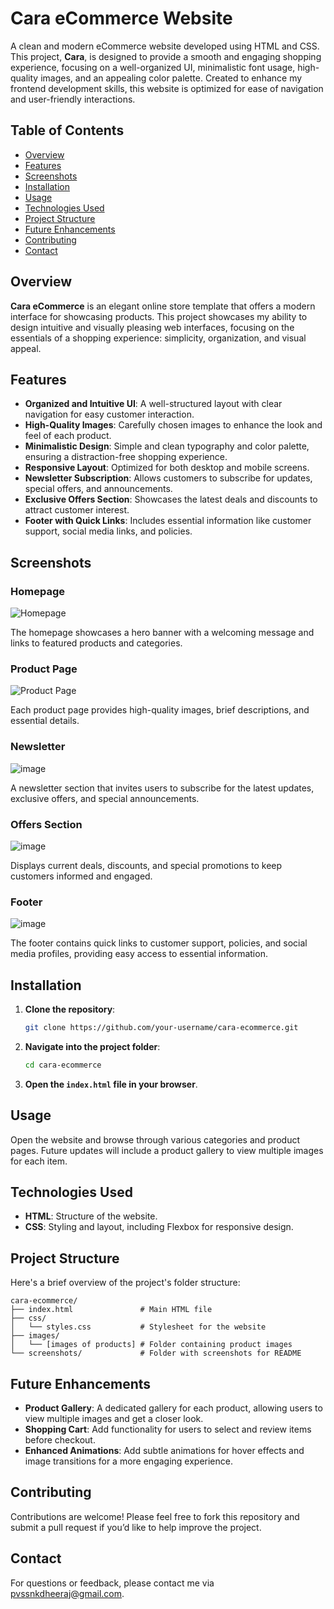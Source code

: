 # Cara eCommerce Website

A clean and modern eCommerce website developed using HTML and CSS. This project, **Cara**, is designed to provide a smooth and engaging shopping experience, focusing on a well-organized UI, minimalistic font usage, high-quality images, and an appealing color palette. Created to enhance my frontend development skills, this website is optimized for ease of navigation and user-friendly interactions.

## Table of Contents

- [Overview](#overview)
- [Features](#features)
- [Screenshots](#screenshots)
- [Installation](#installation)
- [Usage](#usage)
- [Technologies Used](#technologies-used)
- [Project Structure](#project-structure)
- [Future Enhancements](#future-enhancements)
- [Contributing](#contributing)
- [Contact](#contact)

## Overview

**Cara eCommerce** is an elegant online store template that offers a modern interface for showcasing products. This project showcases my ability to design intuitive and visually pleasing web interfaces, focusing on the essentials of a shopping experience: simplicity, organization, and visual appeal.

## Features

- **Organized and Intuitive UI**: A well-structured layout with clear navigation for easy customer interaction.
- **High-Quality Images**: Carefully chosen images to enhance the look and feel of each product.
- **Minimalistic Design**: Simple and clean typography and color palette, ensuring a distraction-free shopping experience.
- **Responsive Layout**: Optimized for both desktop and mobile screens.
- **Newsletter Subscription**: Allows customers to subscribe for updates, special offers, and announcements.
- **Exclusive Offers Section**: Showcases the latest deals and discounts to attract customer interest.
- **Footer with Quick Links**: Includes essential information like customer support, social media links, and policies.

## Screenshots

### Homepage

![Homepage](https://github.com/user-attachments/assets/1453002e-ea78-46f8-8b2e-45cdc3589b7f)

The homepage showcases a hero banner with a welcoming message and links to featured products and categories.

### Product Page

![Product Page](https://github.com/user-attachments/assets/ac572744-0464-4ae3-8fec-417dbcca2806)

Each product page provides high-quality images, brief descriptions, and essential details.

### Newsletter

![image](https://github.com/user-attachments/assets/25acdf88-43b7-4dde-a07d-14209f1dd9ff)


A newsletter section that invites users to subscribe for the latest updates, exclusive offers, and special announcements.

### Offers Section

![image](https://github.com/user-attachments/assets/a5f06f0c-563d-4961-bcf2-6c8516740948)


Displays current deals, discounts, and special promotions to keep customers informed and engaged.

### Footer

![image](https://github.com/user-attachments/assets/453388eb-f860-4383-a4f7-303c9a2b441d)


The footer contains quick links to customer support, policies, and social media profiles, providing easy access to essential information.

## Installation

1. **Clone the repository**:
    ```bash
    git clone https://github.com/your-username/cara-ecommerce.git
    ```

2. **Navigate into the project folder**:
    ```bash
    cd cara-ecommerce
    ```

3. **Open the `index.html` file in your browser**.

## Usage

Open the website and browse through various categories and product pages. Future updates will include a product gallery to view multiple images for each item.

## Technologies Used

- **HTML**: Structure of the website.
- **CSS**: Styling and layout, including Flexbox for responsive design.

## Project Structure

Here's a brief overview of the project's folder structure:

```
cara-ecommerce/
├── index.html               # Main HTML file
├── css/
│   └── styles.css           # Stylesheet for the website
├── images/
│   └── [images of products] # Folder containing product images
└── screenshots/             # Folder with screenshots for README
```

## Future Enhancements

- **Product Gallery**: A dedicated gallery for each product, allowing users to view multiple images and get a closer look.
- **Shopping Cart**: Add functionality for users to select and review items before checkout.
- **Enhanced Animations**: Add subtle animations for hover effects and image transitions for a more engaging experience.

## Contributing

Contributions are welcome! Please feel free to fork this repository and submit a pull request if you’d like to help improve the project.

## Contact

For questions or feedback, please contact me via [pvssnkdheeraj@gmail.com](mailto:pvssnkdheeraj@gmail.com).
